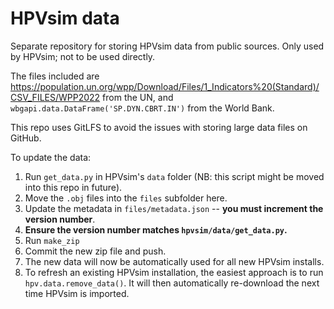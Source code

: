 # HPVsim data

Separate repository for storing HPVsim data from public sources. Only used by HPVsim; not to be used directly.

The files included are https://population.un.org/wpp/Download/Files/1_Indicators%20(Standard)/CSV_FILES/WPP2022 from the UN, and `wbgapi.data.DataFrame('SP.DYN.CBRT.IN')` from the World Bank.

This repo uses GitLFS to avoid the issues with storing large data files on GitHub.

To update the data:

1. Run `get_data.py` in HPVsim's `data` folder (NB: this script might be moved into this repo in future).
2. Move the `.obj` files into the `files` subfolder here.
3. Update the metadata in `files/metadata.json` -- **you must increment the version number**. 
4. **Ensure the version number matches `hpvsim/data/get_data.py`.**
5. Run `make_zip`
6. Commit the new zip file and push.
7. The new data will now be automatically used for all new HPVsim installs.
8. To refresh an existing HPVsim installation, the easiest approach is to run `hpv.data.remove_data()`. It will then automatically re-download the next time HPVsim is imported.